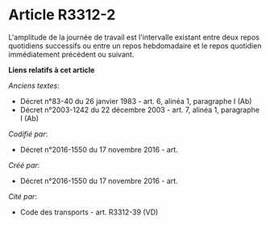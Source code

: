 # Article R3312-2

L'amplitude de la journée de travail est l'intervalle existant entre deux repos quotidiens successifs ou entre un repos
hebdomadaire et le repos quotidien immédiatement précédent ou suivant.

**Liens relatifs à cet article**

_Anciens textes_:

  - Décret n°83-40 du 26 janvier 1983 - art. 6, alinéa 1, paragraphe I  (Ab)
  - Décret n°2003-1242 du 22 décembre 2003 - art. 7, alinéa 1, paragraphe I (Ab)

_Codifié par_:

  - Décret n°2016-1550 du 17 novembre 2016 - art.

_Créé par_:

  - Décret n°2016-1550 du 17 novembre 2016 - art.

_Cité par_:

  - Code des transports - art. R3312-39 (VD)
